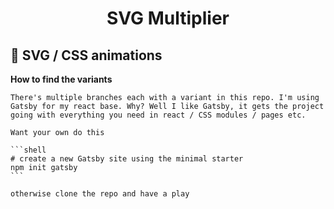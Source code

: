 <h1 align="center">
  SVG Multiplier
</h1>

## 🚀 SVG / CSS animations

**How to find the variants**

    There's multiple branches each with a variant in this repo. I'm using Gatsby for my react base. Why? Well I like Gatsby, it gets the project going with everything you need in react / CSS modules / pages etc.

    Want your own do this

    ```shell
    # create a new Gatsby site using the minimal starter
    npm init gatsby
    ```

    otherwise clone the repo and have a play
